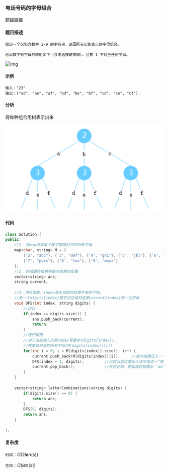 ### 电话号码的字母组合

<a href="https://leetcode-cn.com/problems/letter-combinations-of-a-phone-number">题目链接</a>

#### 题目描述

```
给定一个仅包含数字 2-9 的字符串，返回所有它能表示的字母组合。

给出数字到字母的映射如下（与电话按键相同）。注意 1 不对应任何字母。

```

![img](https://assets.leetcode-cn.com/aliyun-lc-upload/original_images/17_telephone_keypad.png)

#### 示例

```
输入："23"
输出：["ad", "ae", "af", "bd", "be", "bf", "cd", "ce", "cf"].
```

#### 分析

将每种组合用树表示出来

![image-20200501221034001](img/006_1.png)

#### 代码

```c++
class Solution {
public:
    //1. 用map记录每个数字按键对应的所有字母
    map<char, string> M = {
        {'2', "abc"}, {'3', "def"}, {'4', "ghi"}, {'5', "jkl"}, {'6', "mno"},
        {'7', "pqrs"}, {'8', "tuv"}, {'9', "wxyz"}
    };
    //2. 存储最终结果和临时结果的变量
    vector<string> ans;
    string current;

    //3. DFS函数，index是生成临时结果字串的下标，
    //每一个digits[index]数字对应临时结果current[index]的一位字母
    void DFS(int index, string digits) {
        //出口
        if(index == digits.size()) {
            ans.push_back(current);
            return;
        }
        //递归调用
        //对于当前输入的第index号数字(digits[index])，
        //枚举其对应的所有字母(M[digits[index]][i])
        for(int i = 0; i < M[digits[index]].size(); i++) {
            current.push_back(M[digits[index]][i]);     //临时结果压入一个字母
            DFS(index + 1, digits);         //以在当前位置压入该字母这一“情况”为前提，构造此“分支”的后续结果
            current.pop_back();             //状态还原，例如临时结果从 "ab" -> "a"，下一次循环尝试"ac" 
        }
    }

    vector<string> letterCombinations(string digits) {
        if(digits.size() == 0) {
            return ans;
        }
        DFS(0, digits);
        return ans;
    }

};
```

#### 复杂度

`时间`：*O*(2*l**e**n*(*s*))

`空间`：*O*(*l**e**n*(*s*))